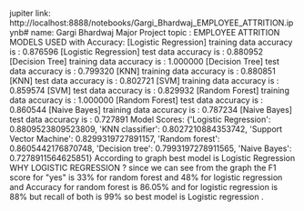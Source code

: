 jupiter link: http://localhost:8888/notebooks/Gargi_Bhardwaj_EMPLOYEE_ATTRITION.ipynb#
name: Gargi Bhardwaj
Major Project 
topic : EMPLOYEE ATTRITION
MODELS USED with Accuracy:
[Logistic Regression] training data accuracy is : 0.876596
[Logistic Regression] test data accuracy is : 0.880952
[Decision Tree] training data accuracy is : 1.000000
[Decision Tree] test data accuracy is : 0.799320
[KNN] training data accuracy is : 0.880851
[KNN] test data accuracy is : 0.802721
[SVM] training data accuracy is : 0.859574
[SVM] test data accuracy is : 0.829932
[Random Forest] training data accuracy is : 1.000000
[Random Forest] test data accuracy is : 0.860544
[Naive Bayes] training data accuracy is : 0.787234
[Naive Bayes] test data accuracy is : 0.727891
Model Scores:
{'Logistic Regression': 0.8809523809523809,
 'KNN classifier': 0.8027210884353742,
 'Support Vector Machine': 0.8299319727891157,
 'Random forest': 0.8605442176870748,
 'Decision tree': 0.7993197278911565,
 'Naive Bayes': 0.7278911564625851}
According to graph best model is Logistic Regression
WHY LOGISTIC REGRESSION ?
since we can see from the graph the F1 score for "yes" is 33% for random forest and 48% for logistic regression and Accuracy for random forest is 86.05% and for logistic regression is 88% but recall of both is 99% so best model is Logistic regression .
